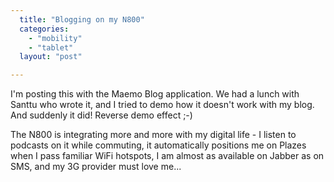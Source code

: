 ```yaml
---
  title: "Blogging on my N800"
  categories: 
    - "mobility"
    - "tablet"
  layout: "post"

---
```

<p>
 I'm posting this with the Maemo Blog application. We had a lunch with Santtu who wrote it, and I tried to demo how it doesn't work with my blog. And suddenly it did! Reverse demo effect ;-)
</p>

<p>
 The N800 is integrating more and more with my digital life - I listen to podcasts on it while commuting, it automatically positions me on Plazes when I pass familiar WiFi hotspots, I am almost as available on Jabber as on SMS, and my 3G provider must love me... 
</p>

